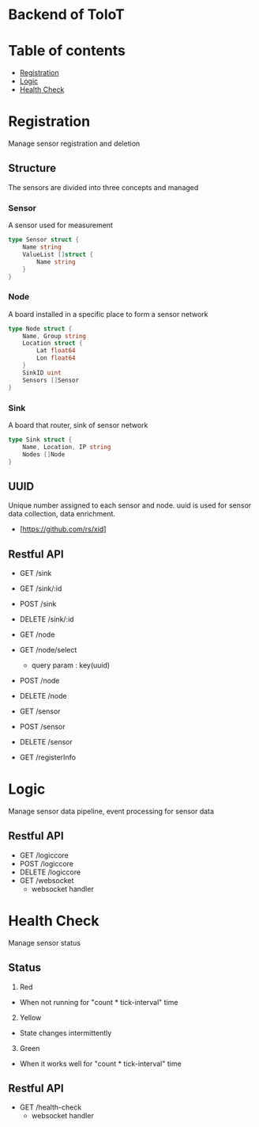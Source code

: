 # Backend of ToIoT

# Table of contents
- [Registration](#Registration)
- [Logic](#Logic)
- [Health Check](#Health-Check)


# Registration
Manage sensor registration and deletion

## Structure
The sensors are divided into three concepts and managed

### Sensor
A sensor used for measurement
```go
type Sensor struct {
    Name string
    ValueList []struct {
        Name string
    }
}
```

### Node
A board installed in a specific place to form a sensor network
```go
type Node struct {
    Name, Group string
    Location struct {
        Lat float64
        Lon float64
    }
    SinkID uint
    Sensors []Sensor
}
```

### Sink
A board that router, sink of sensor network
```go
type Sink struct {
    Name, Location, IP string
    Nodes []Node
}
```

## UUID
Unique number assigned to each sensor and node. uuid is used for sensor data collection, data enrichment.
- [https://github.com/rs/xid]

## Restful API
- GET /sink
- GET /sink/:id
- POST /sink
- DELETE /sink/:id

- GET /node
- GET /node/select
    - query param : key(uuid)
- POST /node
- DELETE /node

- GET /sensor
- POST /sensor
- DELETE /sensor

- GET /registerInfo

# Logic
Manage sensor data pipeline, event processing for sensor data

## Restful API
- GET /logiccore
- POST /logiccore
- DELETE /logiccore
- GET /websocket
    - websocket handler

# Health Check
Manage sensor status

## Status
1. Red
- When not running for "count * tick-interval" time
2. Yellow
- State changes intermittently
3. Green
- When it works well for "count * tick-interval" time

## Restful API
- GET /health-check
    - websocket handler